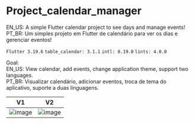# Project_calendar_manager

EN_US: A simple Flutter calendar project to see days and manage events! <br>
PT_BR: Um simples projeto em Flutter de calendário para ver os dias e gerenciar eventos! <br>

`Flutter 3.19.6`
`table_calendar: 3.1.1`
`intl: 0.19.0`
`lints: 4.0.0`

Goal: <br>
EN_US: View calendar, add events, change application theme, support two languages. <br>
PT_BR: Visualizar calendário, adicionar eventos, troca de tema do aplicativo, suporte a duas linguagens. <br>

V1             |  V2
:-------------------------:|:-------------------------:
![image](https://github.com/Firekepr/project_calendar_manager/assets/93929735/3607a526-f97d-4fa1-a37f-a4a20cd178a7) | ![image](https://github.com/Firekepr/project_calendar_manager/assets/93929735/7ee55b71-2692-45ba-b9b1-b9640f0d1aef)



